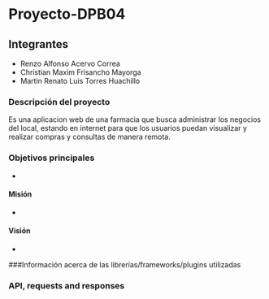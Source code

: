 # Proyecto-DPB04

## Integrantes

- Renzo Alfonso Acervo Correa
- Christian Maxim Frisancho Mayorga
- Martin Renato Luis Torres Huachillo

### Descripción del proyecto

Es una aplicacion web de una farmacia que busca administrar los negocios del local, estando en internet para que los usuarios puedan visualizar y realizar compras y consultas de manera remota.

### Objetivos principales

-


#### Misión

-

#### Visión

-

###Información acerca de las librerías/frameworks/plugins utilizadas



### API, requests and responses






